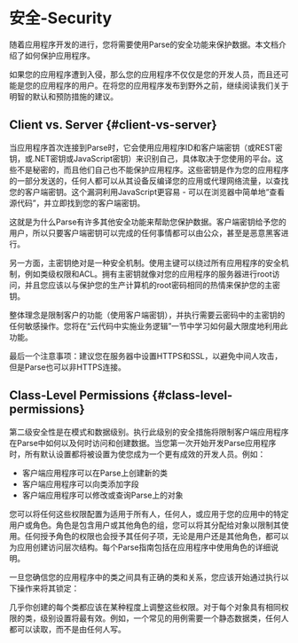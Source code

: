 # 安全-Security

随着应用程序开发的进行，您将需要使用Parse的安全功能来保护数据。本文档介绍了如何保护应用程序。

如果您的应用程序遭到入侵，那么您的应用程序不仅仅是您的开发人员，而且还可能是您的应用程序的用户。在将您的应用程序发布到野外之前，继续阅读我们关于明智的默认和预防措施的建议。

## Client vs. Server {#client-vs-server}

当应用程序首次连接到Parse时，它会使用应用程序ID和客户端密钥（或REST密钥，或.NET密钥或JavaScript密钥）来识别自己，具体取决于您使用的平台。这些不是秘密的，而且他们自己也不能保护应用程序。这些密钥是作为您的应用程序的一部分发送的，任何人都可以从其设备反编译您的应用或代理网络流量，以查找您的客户端密钥。这个漏洞利用JavaScript更容易 - 可以在浏览器中简单地“查看源代码”，并立即找到您的客户端密钥。

这就是为什么Parse有许多其他安全功能来帮助您保护数据。客户端密钥给予您的用户，所以只要客户端密钥可以完成的任何事情都可以由公众，甚至是恶意黑客进行。

另一方面，主密钥绝对是一种安全机制。使用主键可以绕过所有应用程序的安全机制，例如类级权限和ACL。拥有主密钥就像对您的应用程序的服务器进行root访问，并且您应该以与保护您的生产计算机的root密码相同的热情来保护您的主密钥。

整体理念是限制客户的功能（使用客户端密钥），并执行需要云密码中的主密钥的任何敏感操作。您将在“云代码中实施业务逻辑”一节中学习如何最大限度地利用此功能。

最后一个注意事项：建议您在服务器中设置HTTPS和SSL，以避免中间人攻击，但是Parse也可以非HTTPS连接。

## Class-Level Permissions {#class-level-permissions}

第二级安全性是在模式和数据级别。执行此级别的安全措施将限制客户端应用程序在Parse中如何以及何时访问和创建数据。当您第一次开始开发Parse应用程序时，所有默认设置都将被设置为使您成为一个更有成效的开发人员。例如：

- 客户端应用程序可以在Parse上创建新的类
- 客户端应用程序可以向类添加字段
- 客户端应用程序可以修改或查询Parse上的对象

您可以将任何这些权限配置为适用于所有人，任何人，或应用于您的应用中的特定用户或角色。角色是包含用户或其他角色的组，您可以将其分配给对象以限制其使用。任何授予角色的权限也会授予其任何子项，无论是用户还是其他角色，都可以为应用创建访问层次结构。每个Parse指南包括在应用程序中使用角色的详细说明。

一旦您确信您的应用程序中的类之间具有正确的类和关系，您应该开始通过执行以下操作来将其锁定：

几乎你创建的每个类都应该在某种程度上调整这些权限。对于每个对象具有相同权限的类，级别设置将最有效。例如，一个常见的用例需要一个静态数据类，任何人都可以读取，而不是由任何人写。
